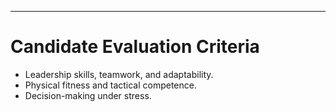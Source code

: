 ---
# Candidate Evaluation Criteria

- Leadership skills, teamwork, and adaptability.
- Physical fitness and tactical competence.
- Decision-making under stress. 